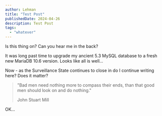 ```yaml
---
author: Lehman
title: "Test Post"
publishedDate: 2024-04-26
description: Test Post
tags:
  - "whatever"
---
```


Is this thing on? Can you hear me in the back?

It was long past time to upgrade my ancient 5.3 MySQL database to a fresh new MariaDB 10.6 version. Looks like all is well...

Now - as the Surveillance State continues to close in do I continue writing here? Does it matter?

> "Bad men need nothing more to compass their ends, than that good men should look on and do nothing."
>
> John Stuart Mill

OK...
